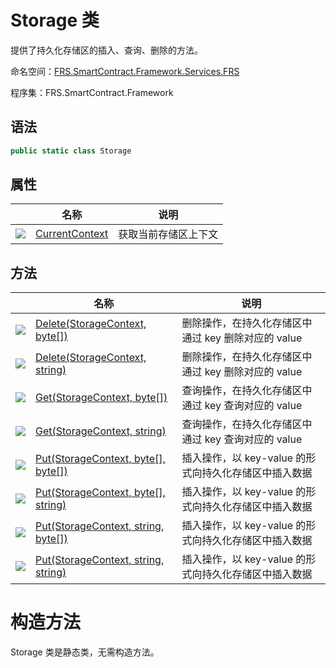 # Storage 类

提供了持久化存储区的插入、查询、删除的方法。

命名空间：[FRS.SmartContract.Framework.Services.FRS](../FRS.md)

程序集：FRS.SmartContract.Framework

## 语法

```c#
public static class Storage
```

## 属性

|                                          | 名称                                       | 说明         |
| ---------------------------------------- | ---------------------------------------- | ---------- |
| ![](https://i-msdn.sec.s-msft.com/dynimg/IC74937.jpeg) | [CurrentContext](Storage/CurrentContext.md) | 获取当前存储区上下文 |

## 方法

|                                          | 名称                                       | 说明                               |
| ---------------------------------------- | ---------------------------------------- | -------------------------------- |
| ![](https://i-msdn.sec.s-msft.com/dynimg/IC91302.jpeg) | [Delete(StorageContext, byte[])](Storage/Delete.md) | 删除操作，在持久化存储区中通过 key 删除对应的 value  |
| ![](https://i-msdn.sec.s-msft.com/dynimg/IC91302.jpeg) | [Delete(StorageContext, string)](Storage/Delete2.md) | 删除操作，在持久化存储区中通过 key 删除对应的 value  |
| ![](https://i-msdn.sec.s-msft.com/dynimg/IC91302.jpeg) | [Get(StorageContext, byte[])](Storage/Get.md) | 查询操作，在持久化存储区中通过 key 查询对应的 value  |
| ![](https://i-msdn.sec.s-msft.com/dynimg/IC91302.jpeg) | [Get(StorageContext, string)](Storage/Get2.md) | 查询操作，在持久化存储区中通过 key 查询对应的 value  |
| ![](https://i-msdn.sec.s-msft.com/dynimg/IC91302.jpeg) | [Put(StorageContext, byte[], byte[])](Storage/Put.md) | 插入操作，以 key-value 的形式向持久化存储区中插入数据 |
| ![](https://i-msdn.sec.s-msft.com/dynimg/IC91302.jpeg) | [Put(StorageContext, byte[], string)](Storage/Put2.md) | 插入操作，以 key-value 的形式向持久化存储区中插入数据 |
| ![](https://i-msdn.sec.s-msft.com/dynimg/IC91302.jpeg) | [Put(StorageContext, string, byte[])](Storage/Put3.md) | 插入操作，以 key-value 的形式向持久化存储区中插入数据 |
| ![](https://i-msdn.sec.s-msft.com/dynimg/IC91302.jpeg) | [Put(StorageContext, string, string)](Storage/Put4.md) | 插入操作，以 key-value 的形式向持久化存储区中插入数据 |

# 构造方法

Storage 类是静态类，无需构造方法。